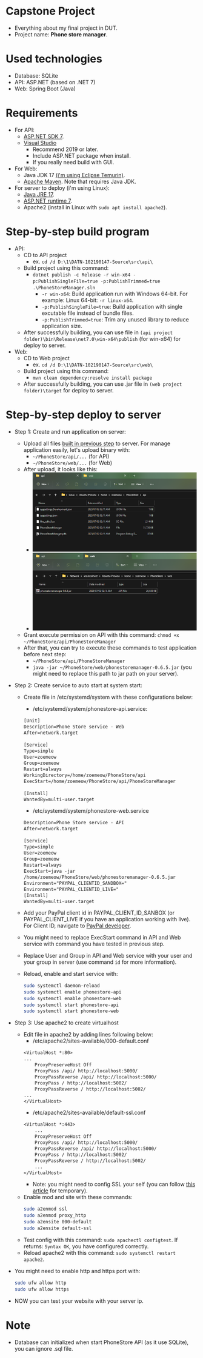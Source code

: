 # Capstone Project

- Everything about my final project in DUT.
- Project name: **Phone store manager**.

# Used technologies

- Database: SQLite
- API: ASP.NET (based on .NET 7)
- Web: Spring Boot (Java)

# Requirements

- For API:
  - [ASP.NET SDK 7](https://dotnet.microsoft.com/en-us/download/dotnet/7.0).
  - [Visual Studio](https://visualstudio.microsoft.com/downloads/)
	- Recommend 2019 or later.
	- Include ASP.NET package when install.
	- If you really need build with GUI.
- For Web:
  - Java JDK 17 [(i'm using Eclipse Temurin)](https://adoptium.net/temurin/releases/).
  - [Apache Maven](https://maven.apache.org/download.cgi). Note that requires Java JDK.
- For server to deploy (i'm using Linux):
  - [Java JRE 17](https://www.oracle.com/java/technologies/javase/jdk17-archive-downloads.html).
  - [ASP.NET runtime 7](https://dotnet.microsoft.com/en-us/download/dotnet/7.0).
  - Apache2 (install in Linux with `sudo apt install apache2`).

# Step-by-step build program

- API:
  - CD to API project
	- ex. `cd /d D:\1\DATN-102190147-Source\src\api\`
  - Build project using this command:
	- `dotnet publish -c Release -r win-x64 -p:PublishSingleFile=true -p:PublishTrimmed=true .\PhoneStoreManager.sln`
	  - `-r win-x64`: Build application run with Windows 64-bit. For example: Linux 64-bit: `-r linux-x64`.
	  - `-p:PublishSingleFile=true`: Build application with single excutable file instead of bundle files.
	  - `-p:PublishTrimmed=true`: Trim any unused library to reduce application size.
  - After successfully building, you can use file in `(api project folder)\bin\Release\net7.0\win-x64\publish` (for win-x64) for deploy to server.
- Web:
  - CD to Web project
	- ex. `cd /d D:\1\DATN-102190147-Source\src\web\`
  - Build project using this command:
	- `mvn clean dependency:resolve install package`
  - After successfully building, you can use .jar file in `(web project folder)\target` for deploy to server.

# Step-by-step deploy to server

- Step 1: Create and run application on server:
  - Upload all files [built in previous step](#step-by-step-build-program) to server. For manage application easily, let's upload binary with:
    - `~/PhoneStore/api/...` (for API)
    - `~/PhoneStore/web/...` (for Web)
  - After upload, it looks like this:
    - ![deploy demo api folder](img/deploy-1.png)
    - ![deploy demo web folder](img/deploy-2.png)
  - Grant execute permission on API with this command: `chmod +x ~/PhoneStore/api/PhoneStoreManager`
  - After that, you can try to execute these commands to test application before next step:
	- `~/PhoneStore/api/PhoneStoreManager`
	- `java -jar ~/PhoneStore/web/phonestoremanager-0.6.5.jar` (you might need to replace this path to jar path on your server).

- Step 2: Create service to auto start at system start:
  - Create file in /etc/systemd/system with these configurations below:
	- /etc/systemd/system/phonestore-api.service:
	```
	[Unit]
	Description=Phone Store service - Web
	After=network.target
	
	[Service]
	Type=simple
	User=zoemeow
	Group=zoemeow
	Restart=always
	WorkingDirectory=/home/zoemeow/PhoneStore/api
	ExecStart=/home/zoemeow/PhoneStore/api/PhoneStoreManager
	
	[Install]
	WantedBy=multi-user.target
	```
	- /etc/systemd/system/phonestore-web.service
	```
	Description=Phone Store service - API
	After=network.target
	
	[Service]
	Type=simple
	User=zoemeow
	Group=zoemeow
	Restart=always
	ExecStart=java -jar /home/zoemeow/PhoneStore/web/phonestoremanager-0.6.5.jar
	Environment="PAYPAL_CLIENTID_SANDBOX="
	Environment="PAYPAL_CLIENTID_LIVE="
	[Install]
	WantedBy=multi-user.target
	```
	
  - Add your PayPal client id in PAYPAL_CLIENT_ID_SANBOX (or PAYPAL_CLIENT_LIVE if you have an application working with live). For Client ID, navigate to [PayPal developer](https://developer.paypal.com/).
  - You might need to replace ExecStart command in API and Web service with command you have tested in previous step.
  - Replace User and Group in API and Web service with your user and your group in server (use command `id` for more information).
  - Reload, enable and start service with:
	``` sh
	sudo systemctl daemon-reload
	sudo systemctl enable phonestore-api
	sudo systemctl enable phonestore-web
	sudo systemctl start phonestore-api
	sudo systemctl start phonestore-web
	```

- Step 3: Use apache2 to create virtualhost
  - Edit file in apache2 by adding lines following below:
	- /etc/apache2/sites-available/000-default.conf
	```
	<VirtualHost *:80>
	...
		ProxyPreserveHost Off
		ProxyPass /api/ http://localhost:5000/
		ProxyPassReverse /api/ http://localhost:5000/
		ProxyPass / http://localhost:5002/
		ProxyPassReverse / http://localhost:5002/
	...	
	</VirtualHost>
	```
	- /etc/apache2/sites-available/default-ssl.conf
	```
	<VirtualHost *:443>
		...
		ProxyPreserveHost Off
        ProxyPass /api/ http://localhost:5000/
        ProxyPassReverse /api/ http://localhost:5000/
        ProxyPass / http://localhost:5002/
        ProxyPassReverse / http://localhost:5002/
		...
	</VirtualHost>
	```
	- Note: you might need to config SSL your self (you can follow [this article](https://www.digicert.com/kb/csr-ssl-installation/ubuntu-server-with-apache2-openssl.htm) for temporary).
  - Enable mod and site with these commands:
	```sh
	sudo a2enmod ssl
	sudo a2enmod proxy_http
	sudo a2ensite 000-default
	sudo a2ensite default-ssl
	```
  - Test config with this command: `sudo apachectl configtest`. If returns: `Syntax OK`, you have configured correctly.
  - Reload apache2 with this command: `sudo systemctl restart apache2`.

- You might need to enable http and https port with:
  ```sh
  sudo ufw allow http
  sudo ufw allow https
  ```

- NOW you can test your website with your server ip.

# Note
- Database can initialized when start PhoneStore API (as it use SQLite), you can ignore .sql file.
